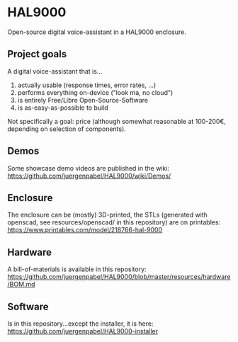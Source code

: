 # HAL9000
Open-source digital voice-assistant in a HAL9000 enclosure.

## Project goals
A digital voice-assistant that is...
1. actually usable (response times, error rates, ...)
2. performs everything on-device ("look ma, no cloud")
3. is entirely Free/Libre Open-Source-Software
4. is as-easy-as-possible to build

Not specifically a goal: price (although somewhat reasonable at 100-200€, depending on selection of components).

## Demos
Some showcase demo videos are published in the wiki: https://github.com/juergenpabel/HAL9000/wiki/Demos/

## Enclosure
The enclosure can be (mostly) 3D-printed, the STLs (generated with openscad, see resources/openscad/ in this repository) are on printables:
https://www.printables.com/model/218766-hal-9000

## Hardware
A bill-of-materials is available in this repository: https://github.com/juergenpabel/HAL9000/blob/master/resources/hardware/BOM.md

## Software
Is in this repository...except the installer, it is here: https://github.com/juergenpabel/HAL9000-installer
